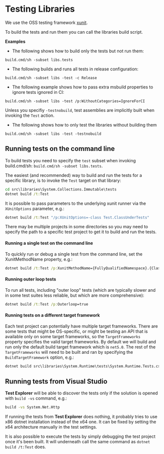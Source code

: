 # Testing Libraries

We use the OSS testing framework [xunit](http://xunit.github.io/).

To build the tests and run them you can call the libraries build script.

**Examples**
- The following shows how to build only the tests but not run them:
```
build.cmd/sh -subset libs.tests
```

- The following builds and runs all tests in release configuration:
```
build.cmd/sh -subset libs -test -c Release
```

- The following example shows how to pass extra msbuild properties to ignore tests ignored in CI:
```
build.cmd/sh -subset libs -test /p:WithoutCategories=IgnoreForCI
```

Unless you specifiy `-testnobuild`, test assemblies are implicitly built when invoking the `Test` action.
- The following shows how to only test the libraries without building them
```
build.cmd/sh -subset libs -test -testnobuild
```

## Running tests on the command line

To build tests you need to specify the `test` subset when invoking build.cmd/sh: `build.cmd/sh -subset libs.tests`.

The easiest (and recommended) way to build and run the tests for a specific library, is to invoke the `Test` target on that library:
```cmd
cd src\libraries\System.Collections.Immutable\tests
dotnet build /t:Test
```

It is possible to pass parameters to the underlying xunit runner via the `XUnitOptions` parameter, e.g.:
```cmd
dotnet build /t:Test "/p:XUnitOptions=-class Test.ClassUnderTests"
```

There may be multiple projects in some directories so you may need to specify the path to a specific test project to get it to build and run the tests.

#### Running a single test on the command line

To quickly run or debug a single test from the command line, set the XunitMethodName property, e.g.:
```cmd
dotnet build /t:Test /p:XunitMethodName={FullyQualifiedNamespace}.{ClassName}.{MethodName}
```

#### Running outer loop tests

To run all tests, including "outer loop" tests (which are typically slower and in some test suites less reliable, but which are more comprehensive):
```cmd
dotnet build /t:Test /p:Outerloop=true
```

#### Running tests on a different target framework

Each test project can potentially have multiple target frameworks. There are some tests that might be OS-specific, or might be testing an API that is available only on some target frameworks, so the `TargetFrameworks` property specifies the valid target frameworks. By default we will build and run only the default build target framework which is `net5.0`. The rest of the `TargetFrameworks` will need to be built and ran by specifying the `BuildTargetFramework` option, e.g.:
```cmd
dotnet build src\libraries\System.Runtime\tests\System.Runtime.Tests.csproj /p:BuildTargetFramework=net472
```

## Running tests from Visual Studio

**Test Explorer** will be able to discover the tests only if the solution is opened with `build -vs` command, e.g.:
```cmd
build -vs System.Net.Http
```
If running the tests from **Test Explorer** does nothing, it probably tries to use x86 dotnet installation instead of the x64 one. It can be fixed by setting the x64 architecture manually in the test settings.

It is also possible to execute the tests by simply debugging the test project once it's been built. It will underneath call the same command as `dotnet build /t:Test` does.

